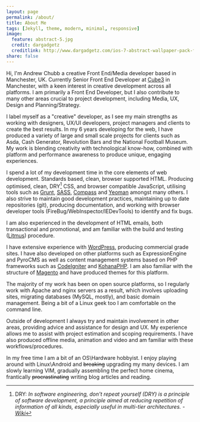 ```yaml
---
layout: page
permalink: /about/
title: About Me
tags: [Jekyll, theme, modern, minimal, responsive]
image:
  feature: abstract-5.jpg
  credit: dargadgetz
  creditlink: http://www.dargadgetz.com/ios-7-abstract-wallpaper-pack-for-iphone-5-and-ipod-touch-retina/
share: false
---
```


Hi, I'm Andrew Chubb a creative Front End/Media developer based in Manchester, UK. Currently Senior Front End Developer at [Cube3](http://wearecube3.com) in Manchester, with a keen interest in creative development across all platforms. I am primarily a Front End Developer, but I also contribute to many other areas crucial to project development, including Media, UX, Design and Planning/Strategy.

I label myself as a "creative" developer, as I see my main strengths as working with designers, UX/UI developers, project managers and clients to create the best results. In my 6 years developing for the web, I have produced a variety of large and small scale projects for clients such as Asda, Cash Generator, Revolution Bars and the National Football Museum. My work is blending creativity with technological know-how, combined with platform and performance awareness to produce unique, engaging experiences.

I spend a lot of my development time in the core elements of web development. Standards based, clean, browser supported HTML. Producing optimised, clean, DRY[^1] CSS, and browser compatible JavaScript, utilising tools such as [Grunt](http://gruntjs.com/), [SASS](http://sass-lang.com/), [Compass](http://compass-style.org/) and [Yeoman](http://yeoman.io/) amongst many others. I also strive to maintain good development practices, maintaining up to date repositories (git), producing documentation, and working with browser developer tools (FireBug/WebInspector/IEDevTools) to identify and fix bugs.

I am also experienced in the development of HTML emails, both transactional and promotional, and am familiar with the build and testing ([Litmus](http://litmus.com/)) procedure.

I have extensive experience with [WordPress](http://wordpress.org/), producing commercial grade sites. I have also developed on other platforms such as ExpressionEngine and PyroCMS as well as content management systems based on PHP frameworks such as [CodeIgniter](http://ellislab.com/codeigniter) and [KohanaPHP](http://kohanaframework.org/). I am also familiar with the structure of [Magento](http://magento.com/) and have produced themes for this platform.

The majority of my work has been on open source platforms, so I regularly work with Apache and nginx servers as a result, which involves uploading sites, migrating databases (MySQL, mostly), and basic domain management. Being a bit of a Linux geek too I am comfortable on the command line.

Outside of development I always try and maintain involvement in other areas, providing advice and assistance for design and UX. My experience allows me to assist with project estimation and scoping requirements. I have also produced offline media, animation and video and am familiar with these workflows/procedures.

In my free time I am a bit of an OS\Hardware hobbyist. I enjoy playing around with Linux\Android and <s>breaking</s> upgrading my many devices. I am slowly learning VIM, gradually assembling the perfect home cinema, frantically <s>procrastinating</s> writing blog articles and reading. 

[^1]: DRY: *In software engineering, don't repeat yourself (DRY) is a principle of software development, a principle aimed at reducing repetition of information of all kinds, especially useful in multi-tier architectures. - [Wiki](http://en.wikipedia.org/wiki/Don%27t_repeat_yourself)*